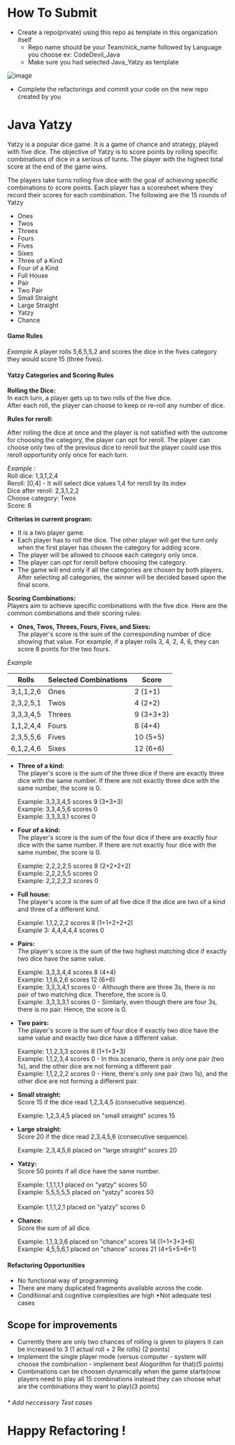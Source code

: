 # How To Submit

- Create a repo(private) using this repo as template in this organization itself
    - Repo name should be your Team/nick_name followed by Language you choose ex: CodeDevil_Java
    - Make sure you had selected Java_Yatzy as template


![image](https://media.github.ford.com/user/18948/files/78e18ebe-6874-496f-bc6d-456b9f8da52f)

- Complete the refactorings and commit your code on the new repo created by you

# Java Yatzy

Yatzy is a popular dice game. It is a game of chance and strategy, played with five dice.  The objective of Yatzy is to score points by rolling specific combinations of dice in a serious of turns. The player with the highest total score at the end of the game wins.

The players take turns rolling five dice with the goal of achieving specific combinations to score points. Each player has a scoresheet where they record their scores for each combination. The following are the 15 rounds of Yatzy


-    Ones
-    Twos
-    Threes
-    Fours
-    Fives
-    Sixes
-    Three of a Kind
-    Four of a Kind
-    Full House
-    Pair
-    Two Pair
-    Small Straight
-    Large Straight
-    Yatzy
-    Chance

#### Game Rules



 *Example*
 A player rolls 5,6,5,5,2 and scores the dice in the fives category they would score 15 (three fives). <br>

#### Yatzy Categories and Scoring Rules <br>

**Rolling the Dice:** <br>
In each turn, a player gets up to two rolls of the five dice.<br> 
After each roll, the player can choose to keep or re-roll any number of dice.<br>


**Rules for reroll:**<br>

After rolling the dice at once and the player is not satisfied with the outcome for choosing the category, the player can opt for reroll. The player can choose only two of the previous dice to reroll but the player could use this reroll opportunity only once for each turn.<br>

*Example :*<br>
Roll dice: 1,3,1,2,4<br>
Reroll: [0,4] - It will select dice values 1,4 for reroll by its index<br>
Dice after reroll: 2,3,1,2,2 <br>
Choose category: Twos<br>
Score: 6<br>

**Criterias in current program:**<br>
- It is a two player game.<br>
- Each player has to roll the dice. The other player will get the turn only when the first player has chosen the category for adding score.<br>
- The player will be allowed to choose each category only once.<br>
- The player can opt for reroll before choosing the category.<br>
- The game will end only if all the categories are chosen by both players. After selecting all categories, the winner will be decided based upon the final score.<br>


**Scoring Combinations:**<br> 
Players aim to achieve specific combinations with the five dice. Here are the common combinations and their scoring rules:<br>

- **Ones, Twos, Threes, Fours, Fives, and Sixes:** <br>
The player's score is the sum of the corresponding number of dice showing that value. For example, if a player rolls 3, 4, 2, 4, 6, they can score 8 points for the two fours.

*Example*<br>

|  Rolls  | Selected Combinations  |  Score |
| ------------ | ------------ | ------------ |
|   3,1,1,2,6 | Ones  |  2 (1+1)  |
|   2,3,2,5,1|  Twos | 4 (2+2)  |
|  3,3,3,4,5 |  Threes | 9 (3+3+3)  |
|   1,1,2,4,4|  Fours |  8 (4+4) |
|   2,3,5,5,6| Fives  |  10 (5+5) |
|   6,1,2,4,6|  Sixes |  12 (6+6) |

- **Three of a kind:**<br>
The player's score is the sum of the three dice if there are exactly three dice with the same number.
If there are not exactly three dice with the same number, the score is 0.<br>

   Example: 3,3,3,4,5 scores 9 (3+3+3)<br>
   Example: 3,3,4,5,6 scores 0 <br>
   Example: 3,3,3,3,1 scores 0  <br>

- **Four of a kind:**<br>
 The player's score is the sum of the four dice if there are exactly four dice with the same number.
  If there are not exactly four dice with the same number, the score is 0.<br>

   Example: 2,2,2,2,5 scores 8 (2+2+2+2) <br>
   Example: 2,2,2,5,5 scores 0   <br>
   Example: 2,2,2,2,2 scores 0 <br>
   
- **Full house:** <br>
The player's score is the sum of all five dice if the dice are two of a kind and three of a different kind.<br>

   Example: 1,1,2,2,2 scores 8 (1+1+2+2+2)<br>
   Example 3: 4,4,4,4,4 scores 0<br>
   
- **Pairs:** <br>
The player's score is the sum of the two highest matching dice if exactly two dice have the same value.<br>

   Example: 3,3,3,4,4 scores 8 (4+4)<br>
   Example: 1,1,6,2,6 scores 12 (6+6)<br>
   Example: 3,3,3,4,1 scores 0  - Although there are three 3s, there is no pair of two matching dice. Therefore, the score is 0.<br>
   Example: 3,3,3,3,1 scores 0  - Similarly, even though there are four 3s, there is no pair. Hence, the score is 0.<br>
   
- **Two pairs:** <br>
The player's score is the sum of four dice if exactly two dice have the same value and exactly two dice have a different value.<br>

   Example: 1,1,2,3,3 scores 8 (1+1+3+3)<br>
   Example: 1,1,2,3,4 scores 0  - In this scenario, there is only one pair (two 1s), and the other dice are not forming a different pair<br>
   Example: 1,1,2,2,2 scores 0  - Here, there's only one pair (two 1s), and the other dice are not forming a different pair.<br>
   
- **Small straight:**<br>
   Score 15 if the dice read 1,2,3,4,5 (consecutive sequence).<br>
   
   Example: 1,2,3,4,5 placed on "small straight" scores 15<br>

- **Large straight:** <br>
   Score 20 if the dice read 2,3,4,5,6 (consecutive sequence).<br>
 
   Example: 2,3,4,5,6 placed on "large straight" scores 20<br>
   
- **Yatzy:**<br>
   Score 50 points if all dice have the same number.<br>
   
   Example: 1,1,1,1,1 placed on "yatzy" scores 50<br>
   Example: 5,5,5,5,5 placed on "yatzy" scores 50<br>   
   Example: 1,1,1,2,1 placed on "yatzy" scores 0<br>
   
- **Chance:**<br>
   Score the sum of all dice.<br>
   
   Example: 1,1,3,3,6 placed on "chance" scores 14 (1+1+3+3+6)<br>
   Example: 4,5,5,6,1 placed on "chance" scores 21 (4+5+5+6+1)<br>


#### Refactoring Opportunities
- No functional way of programming
- There are many duplicated fragments available across the code.
- Conditional and cognitive complexities are high *Not adequate test cases

## Scope for improvements
- Currently there are only two chances of rolling is given to players it can be increased to 3 (1 actual roll + 2 Re rolls) (2 points)
- Implement the single player mode (versus computer - system will choose the combination - implement best Alogorithm for that)(5 points)
- Combinations can be choosen dynamically when the game starts(now players need to play all 15 combinations instead they can choose what are the combinations they want to play)(3 points)
###### * Add neccessary Test cases

# Happy Refactoring !
